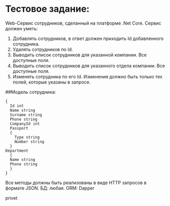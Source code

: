 # Тестовое задание: 

Web-Сервис сотрудников, сделанный на платформе .Net Core.
Сервис должен уметь:
1. Добавлять сотрудников, в ответ должен приходить Id добавленного сотрудника.
2. Удалять сотрудников по Id.
3. Выводить список сотрудников для указанной компании. Все доступные поля.
4. Выводить список сотрудников для указанного отдела компании. Все доступные
поля.
5. Изменять сотрудника по его Id. Изменения должно быть только тех полей,
которые указаны в запросе.

##Модель сотрудника:
```
{
  Id int
  Name string
  Surname string
  Phone string
  CompanyId int
  Passport
  {
    Type string
    Number string
  }
Department
  {
  Name string
  Phone string
  }
}
```
Все методы должны быть реализованы в виде HTTP запросов в формате JSON.
БД: любая.
ORM: Dapper

privet
